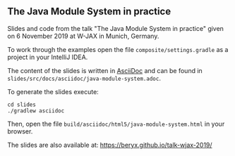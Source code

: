 ## The Java Module System in practice ##

Slides and code from the talk "The Java Module System in practice" given on 6 November 2019 at W-JAX in Munich, Germany.

To work through the examples open the file `composite/settings.gradle` as a project in your IntelliJ IDEA.


The content of the slides is written in [AsciiDoc](http://asciidoc.org/) and can be found in `slides/src/docs/asciidoc/java-module-system.adoc`.

To generate the slides execute:
```
cd slides
./gradlew asciidoc
```
Then, open the file `build/asciidoc/html5/java-module-system.html` in your browser.

The slides are also available at: https://beryx.github.io/talk-wjax-2019/
